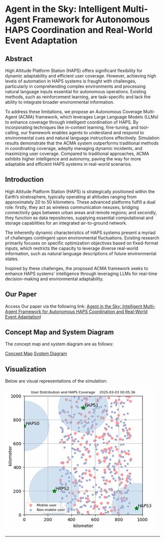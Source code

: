 # Agent in the Sky: Intelligent Multi-Agent Framework for Autonomous HAPS Coordination and Real-World Event Adaptation

## Abstract
High Altitude Platform Station (HAPS) offers significant flexibility for dynamic adaptability and efficient user coverage. However, achieving high levels of automation in HAPS systems is fraught with challenges, particularly in comprehending complex environments and processing natural language inputs essential for autonomous operations. Existing methods, such as reinforcement learning, are task-specific and lack the ability to integrate broader environmental information. 

To address these limitations, we propose an Autonomous Coverage Multi-Agent (ACMA) framework, which leverages Large Language Models (LLMs) to enhance coverage through intelligent coordination of HAPS. By incorporating techniques like in-context learning, fine-tuning, and tool-calling, our framework enables agents to understand and respond to environmental cues and natural language instructions effectively. Simulation results demonstrate that the ACMA system outperforms traditional methods in coordinating coverage, adeptly managing dynamic incidents, and maximizing user coverage. Compared to traditional approaches, ACMA exhibits higher intelligence and autonomy, paving the way for more adaptable and efficient HAPS systems in real-world scenarios.

## Introduction
High Altitude Platform Station (HAPS) is strategically positioned within the Earth’s stratosphere, typically operating at altitudes ranging from approximately 20 to 50 kilometers. These advanced platforms fulfill a dual role: firstly, they act as wireless communication nexuses, bridging connectivity gaps between urban areas and remote regions; and secondly, they function as data repositories, supplying essential computational and storage capabilities for an integrated air-to-ground network.

The inherently dynamic characteristics of HAPS systems present a myriad of challenges contingent upon environmental fluctuations. Existing research primarily focuses on specific optimization objectives based on fixed-format inputs, which restricts the capacity to leverage diverse real-world information, such as natural language descriptions of future environmental states.

Inspired by these challenges, the proposed ACMA framework seeks to enhance HAPS systems' intelligence through leveraging LLMs for real-time decision-making and environmental adaptability.

## Our Paper
Access Our paper via the following link: [Agent in the Sky: Intelligent Multi-Agent Framework for Autonomous HAPS Coordination and Real-World Event Adaptation](https://openreview.net/forum?id=MHbz86z3h5))

## Concept Map and System Diagram
The concept map and system diagram are as follows:

[Concept Map](result_paper/concept_map2.pdf)
[System Diagram](result_paper/system_dagram3.pdf)

## Visualization
Below are visual representations of the simulation:

![Optimization Process](result_paper/no_event/CoverageMap/Agent_gif.gif)


---


